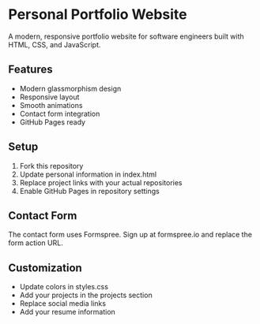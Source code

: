 # Personal Portfolio Website

A modern, responsive portfolio website for software engineers built with HTML, CSS, and JavaScript.

## Features
- Modern glassmorphism design
- Responsive layout
- Smooth animations
- Contact form integration
- GitHub Pages ready

## Setup
1. Fork this repository
2. Update personal information in index.html
3. Replace project links with your actual repositories
4. Enable GitHub Pages in repository settings

## Contact Form
The contact form uses Formspree. Sign up at formspree.io and replace the form action URL.

## Customization
- Update colors in styles.css
- Add your projects in the projects section
- Replace social media links
- Add your resume information
